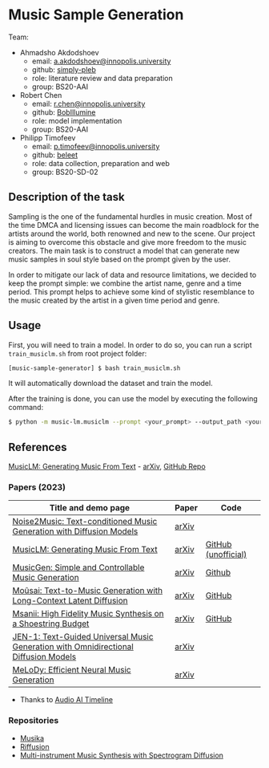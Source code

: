 # Music Sample Generation

Team:

- Ahmadsho Akdodshoev
    - email: [a.akdodshoev@innopolis.university](a.akdodshoev@innopolis.university)
    - github: [simply-pleb](https://github.com/simply-pleb)
    - role: literature review and data preparation
    - group: BS20-AAI
- Robert Chen
    - email: [r.chen@innopolis.university]()
    - github: [BobIllumine](https://github.com/BobIllumine)
    - role: model implementation
    - group: BS20-AAI
- Philipp Timofeev
    - email: [p.timofeev@innopolis.university](p.timofeev@innopolis.university)
    - github: [beleet](https://github.com/beleet)
    - role: data collection, preparation and web
    - group: BS20-SD-02

## Description of the task

Sampling is the one of the fundamental hurdles in music creation. Most of the time DMCA and licensing issues can become the main roadblock for the artists around the world, both renowned and new to the scene. Our project is aiming to overcome this obstacle and give more freedom to the music creators. The main task is to construct a model that can generate new music samples in soul style based on the prompt given by the user. 

In order to mitigate our lack of data and resource limitations, we decided to keep the prompt simple: we combine the artist name, genre and a time period. This prompt helps to achieve some kind of stylistic resemblance to the music created by the artist in a given time period and genre.

## Usage

First, you will need to train a model. In order to do so, you can run a script `train_musiclm.sh` from root project folder:
```bash
[music-sample-generator] $ bash train_musiclm.sh
```
It will automatically download the dataset and train the model.

After the training is done, you can use the model by executing the following command:

```bash
$ python -m music-lm.musiclm --prompt <your_prompt> --output_path <your_output_file_with_extension>
```
## References
[MusicLM: Generating Music From Text](https://google-research.github.io/seanet/musiclm/examples/) - [arXiv](https://arxiv.org/abs/2301.11325),
[GitHub Repo](https://github.com/lucidrains/musiclm-pytorch)

### Papers (2023)

| Title and demo page | Paper | Code |
| - | - | - |
| [Noise2Music: Text-conditioned Music Generation with Diffusion Models](https://google-research.github.io/noise2music/) | [arXiv](https://arxiv.org/abs/2302.03917) | |
| [MusicLM: Generating Music From Text](https://google-research.github.io/seanet/musiclm/examples/)| [arXiv](https://arxiv.org/abs/2301.11325)| [GitHub (unofficial)](https://github.com/lucidrains/musiclm-pytorch) |
| [MusicGen: Simple and Controllable Music Generation](https://ai.honu.io/papers/musicgen/)| [arXiv](https://arxiv.org/abs/2306.05284) | [Github](https://github.com/facebookresearch/audiocraft) |
| [Moûsai: Text-to-Music Generation with Long-Context Latent Diffusion](https://anonymous0.notion.site/Mo-sai-Text-to-Audio-with-Long-Context-Latent-Diffusion-b43dbc71caf94b5898f9e8de714ab5dc)| [arXiv](https://arxiv.org/abs/2301.11757) | [GitHub](https://github.com/archinetai/audio-diffusion-pytorch) |
| [Msanii: High Fidelity Music Synthesis on a Shoestring Budget](https://kinyugo.github.io/msanii-demo/)| [arXiv](https://arxiv.org/abs/2301.06468) | [GitHub](https://github.com/Kinyugo/msanii) |
| [JEN-1: Text-Guided Universal Music Generation with Omnidirectional Diffusion Models](https://www.futureverse.com/research/jen/demos/jen1)| [arXiv](https://arxiv.org/abs/2308.04729)| |
| [MeLoDy: Efficient Neural Music Generation](https://efficient-melody.github.io/)| [arXiv](https://arxiv.org/abs/2305.15719) | |

- Thanks to [Audio AI Timeline](https://github.com/archinetai/audio-ai-timeline/blob/main/README.md)

### Repositories 

- [Musika](https://github.com/marcoppasini/musika)
- [Riffusion](https://github.com/riffusion/riffusion)
- [Multi-instrument Music Synthesis with Spectrogram Diffusion](https://github.com/magenta/music-spectrogram-diffusion)
